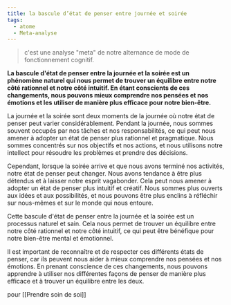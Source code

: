 ```yaml
---
title: la bascule d’état de penser entre journée et soirée
tags:
  - atome
  - Meta-analyse
---
```

>c'est une analyse "meta" de notre alternance de mode de fonctionnement cognitif.

**La bascule d'état de penser entre la journée et la soirée est un phénomène naturel qui nous permet de trouver un équilibre entre notre côté rationnel et notre côté intuitif. En étant conscients de ces changements, nous pouvons mieux comprendre nos pensées et nos émotions et les utiliser de manière plus efficace pour notre bien-être.**

La journée et la soirée sont deux moments de la journée où notre état de penser peut varier considérablement. Pendant la journée, nous sommes souvent occupés par nos tâches et nos responsabilités, ce qui peut nous amener à adopter un état de penser plus rationnel et pragmatique. Nous sommes concentrés sur nos objectifs et nos actions, et nous utilisons notre intellect pour résoudre les problèmes et prendre des décisions.

Cependant, lorsque la soirée arrive et que nous avons terminé nos activités, notre état de penser peut changer. Nous avons tendance à être plus détendus et à laisser notre esprit vagabonder. Cela peut nous amener à adopter un état de penser plus intuitif et créatif. Nous sommes plus ouverts aux idées et aux possibilités, et nous pouvons être plus enclins à réfléchir sur nous-mêmes et sur le monde qui nous entoure.

Cette bascule d'état de penser entre la journée et la soirée est un processus naturel et sain. Cela nous permet de trouver un équilibre entre notre côté rationnel et notre côté intuitif, ce qui peut être bénéfique pour notre bien-être mental et émotionnel.

Il est important de reconnaître et de respecter ces différents états de penser, car ils peuvent nous aider à mieux comprendre nos pensées et nos émotions. En prenant conscience de ces changements, nous pouvons apprendre à utiliser nos différentes façons de penser de manière plus efficace et à trouver un équilibre entre les deux.

pour [[Prendre soin de soi]]